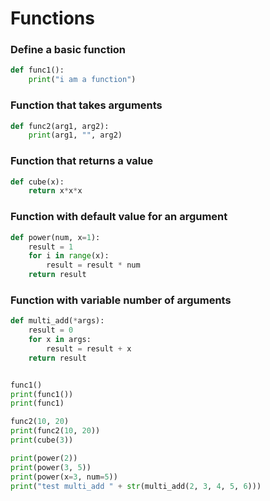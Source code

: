 # Functions

### Define a basic function

```python
def func1():
    print("i am a function")
```
### Function that takes arguments

```python
def func2(arg1, arg2):
    print(arg1, "", arg2)
```
### Function that returns a value

```python
def cube(x):
    return x*x*x
```
### Function with default value for an argument

```python
def power(num, x=1):
    result = 1
    for i in range(x):
        result = result * num
    return result
```
### Function with variable number of arguments

```python
def multi_add(*args):
    result = 0
    for x in args:
        result = result + x
    return result


func1()
print(func1())
print(func1)

func2(10, 20)
print(func2(10, 20))
print(cube(3))

print(power(2))
print(power(3, 5))
print(power(x=3, num=5))
print("test multi_add " + str(multi_add(2, 3, 4, 5, 6)))
```